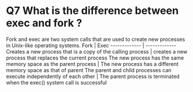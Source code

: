 # Q7 What is the difference between exec and fork ?

Fork and exec are two system calls that are used to create new processes in Unix-like operating systems.
      Fork    |     Exec
------------- | -------------
Creates a new process that is a copy of the calling process | creates a new process that replaces the current process
The new process has the same memory space as the parent process  | The new process has a different memory space as that of parent
The parent and child processes can execute independently of each other | The parent process is terminated when the exec() system call is successful
